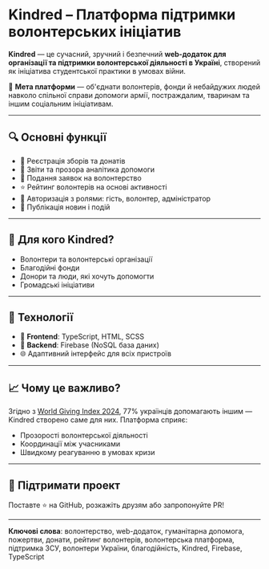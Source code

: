 # Kindred – Платформа підтримки волонтерських ініціатив

**Kindred** — це сучасний, зручний і безпечний **web-додаток для організації та підтримки волонтерської діяльності в Україні**, створений як ініціатива студентської практики в умовах війни.

🔶 **Мета платформи** — об'єднати волонтерів, фонди й небайдужих людей навколо спільної справи допомоги армії, постраждалим, тваринам та іншим соціальним ініціативам.

---

## 🔍 Основні функції

- 📌 Реєстрація зборів та донатів
- 🧾 Звіти та прозора аналітика допомоги
- 💬 Подання заявок на волонтерство
- ⭐ Рейтинг волонтерів на основі активності
- 🔐 Авторизація з ролями: гість, волонтер, адміністратор
- 📢 Публікація новин і подій

---

## 🎯 Для кого Kindred?

- Волонтери та волонтерські організації
- Благодійні фонди
- Донори та люди, які хочуть допомогти
- Громадські ініціативи

---

## 🧰 Технології

- 🔧 **Frontend**: TypeScript, HTML, SCSS
- 🧩 **Backend**: Firebase (NoSQL база даних)
- 🌐 Адаптивний інтерфейс для всіх пристроїв

---

## 📈 Чому це важливо?

Згідно з [World Giving Index 2024](https://www.cafonline.org/docs/default-source/inside-giving/wgi/wgi_2024_report.pdf), 77% українців допомагають іншим — Kindred створено саме для них. Платформа сприяє:

- Прозорості волонтерської діяльності
- Координації між учасниками
- Швидкому реагуванню в умовах кризи

---

## 🤝 Підтримати проект

Поставте ⭐ на GitHub, розкажіть друзям або запропонуйте PR!

---

**Ключові слова**: волонтерство, web-додаток, гуманітарна допомога, пожертви, донати, рейтинг волонтерів, волонтерська платформа, підтримка ЗСУ, волонтери України, благодійність, Kindred, Firebase, TypeScript

